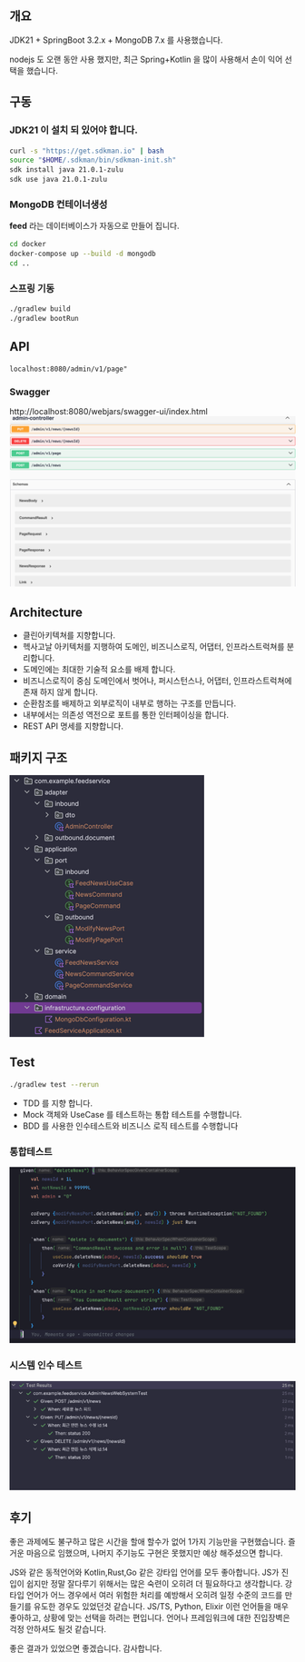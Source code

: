 
## 개요
JDK21 + SpringBoot 3.2.x + MongoDB 7.x 를 사용했습니다.

nodejs 도 오랜 동안 사용 했지만, 최근 Spring+Kotlin 을 많이 사용해서 손이 익어 선택을 했습니다.

## 구동 
### JDK21 이 설치 되 있어야 합니다.
```bash
curl -s "https://get.sdkman.io" | bash
source "$HOME/.sdkman/bin/sdkman-init.sh"
sdk install java 21.0.1-zulu
sdk use java 21.0.1-zulu
```
### MongoDB 컨테이너생성
**feed** 라는 데이터베이스가 자동으로 만들어 집니다.
```bash
cd docker
docker-compose up --build -d mongodb 
cd ..
```
### 스프링 기동
```bash
./gradlew build
./gradlew bootRun
```

## API
```
localhost:8080/admin/v1/page" 
```
### Swagger 
http://localhost:8080/webjars/swagger-ui/index.html
![img.png](docs/swagger.png)

## Architecture
* 클린아키텍쳐를 지향합니다.
* 헥사고날 아키텍처를 지행하여 도메인, 비즈니스로직, 어댑터, 인프라스트럭쳐를 분리합니다.
* 도메인에는 최대한 기술적 요소를 배제 합니다.
* 비즈니스로직이 중심 도메인에서 벗어나, 퍼시스턴스나, 어댑터, 인프라스트럭쳐에 존재 하지 않게 합니다.
* 순환참조를 배제하고 외부로직이 내부로 행하는 구조를 만듭니다.
* 내부에서는 의존성 역전으로 포트를 통한 인터페이싱을 합니다.
* REST API 명세를 지향합니다.

## 패키지 구조
![img.png](docs/package-structure.png)

## Test
```bash
./gradlew test --rerun 
```
* TDD 를 지향 합니다.
* Mock 객체와 UseCase 를 테스트하는 통합 테스트를 수행합니다.
* BDD 를 사용한 인수테스트와 비즈니스 로직 테스트를 수행합니다

### 통합테스트

![img.png](docs/mock-test.png)

### 시스템 인수 테스트
![img.png](docs/bdd-admin-web.png)


## 후기
좋은 과제에도 불구하고 많은 시간을 할애 할수가 없어 1가지 기능만을 구현했습니다.
즐거운 마음으로 임했으며, 나머지 주기능도 구현은 못했지만 예상 해주셨으면 합니다.

JS와 같은 동적언어와 Kotlin,Rust,Go 같은 강타입 언어를 모두 좋아합니다.
JS가 진입이 쉽지만 정말 잘다루기 위해서는 많은 숙련이 오히려 더 필요하다고 생각합니다.
강타입 언어가 어느 경우에서 여러 위험한 처리를 예방해서 오히려 일정 수준의 코드를 만들기를 유도한 경우도 있었던것 같습니다.
JS/TS, Python, Elixir 이런 언어들을 매우 좋아하고, 상황에 맞는 선택을 하려는 편입니다.
언어나 프레임워크에 대한 진입장벽은 걱정 안하셔도 될것 같습니다.

좋은 결과가 있었으면 좋겠습니다.
감사합니다.
